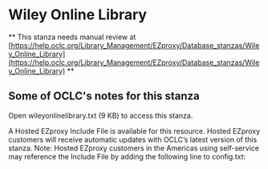 # Wiley Online Library
** This stanza needs manual review at [https://help.oclc.org/Library_Management/EZproxy/Database_stanzas/Wiley_Online_Library](https://help.oclc.org/Library_Management/EZproxy/Database_stanzas/Wiley_Online_Library) **

## Some of OCLC's notes for this stanza

Open wileyonlinelibrary.txt (9 KB) to access this stanza.

A Hosted EZproxy Include File is available for this resource. Hosted EZproxy customers will receive automatic updates with OCLC&rsquo;s latest version of this stanza. Note: Hosted EZproxy customers in the Americas using self-service may reference the Include File by adding the following line to config.txt:

&nbsp;

&nbsp;
